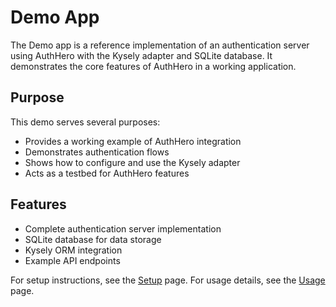 # Demo App

The Demo app is a reference implementation of an authentication server using AuthHero with the Kysely adapter and SQLite database. It demonstrates the core features of AuthHero in a working application.

## Purpose

This demo serves several purposes:

- Provides a working example of AuthHero integration
- Demonstrates authentication flows
- Shows how to configure and use the Kysely adapter
- Acts as a testbed for AuthHero features

## Features

- Complete authentication server implementation
- SQLite database for data storage
- Kysely ORM integration
- Example API endpoints

For setup instructions, see the [Setup](setup.md) page. For usage details, see the [Usage](usage.md) page.